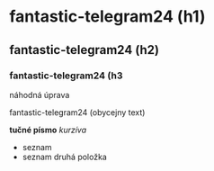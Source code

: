 # fantastic-telegram24 (h1)

## fantastic-telegram24 (h2)

### fantastic-telegram24 (h3

náhodná úprava

 fantastic-telegram24 (obycejny text)

 **tučné písmo**
 *kurzíva*

 - seznam
 - seznam druhá položka
